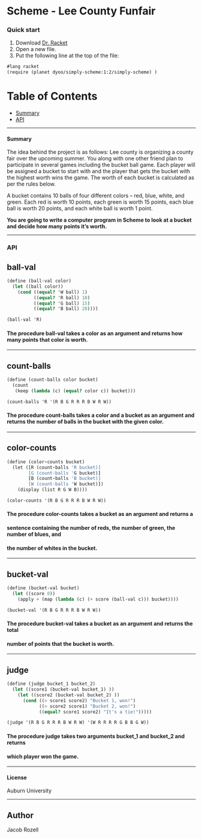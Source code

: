 # Scheme - Lee County Funfair


### Quick start
1) Download [Dr. Racket](https://download.racket-lang.org/)
2) Open a new file.
3) Put the following line at the top of the file: 

```scheme
#lang racket
(require (planet dyoo/simply-scheme:1:2/simply-scheme) )

```

# Table of Contents
* [Summary](#summary)
* [API](#API)

___

#### Summary
The idea behind the project is as follows:
Lee county is organizing a county fair over the upcoming summer. You along with one
other friend plan to participate in several games including the bucket ball game. Each
player will be assigned a bucket to start with and the player that gets the bucket with the
highest worth wins the game. The worth of each bucket is calculated as per the rules
below. 

A bucket contains 10 balls of four different colors – red, blue, white, and green. Each
red is worth 10 points, each green is worth 15 points, each blue ball is worth 20 points,
and each white ball is worth 1 point. 

**You are going to write a computer program in
Scheme to look at a bucket and decide how many points it’s worth.**
___

### API

## ball-val
```scheme
(define (ball-val color)
  (let ((ball color))
    (cond ((equal? 'W ball) 1)
          ((equal? 'R ball) 10)
          ((equal? 'G ball) 15)
          ((equal? 'B ball) 20))))
```
```scheme
(ball-val 'R)
```
#### The procedure ball-val takes a color as an argument and returns how many points that color is worth.
___

## count-balls
```scheme
(define (count-balls color bucket)
  (count
   (keep (lambda (c) (equal? color c)) bucket)))
```
```scheme
(count-balls 'R '(R B G R R R B W R W))
```
#### The procedure count-balls takes a color and a bucket as an argument and returns the number of balls in the bucket with the given color.
___

## color-counts
```ruby
(define (color-counts bucket)
  (let ([R (count-balls 'R bucket)]
        [G (count-balls 'G bucket)]
        [B (count-balls 'B bucket)]
        [W (count-balls 'W bucket)])
    (display (list R G W B))))
```
```scheme
(color-counts '(R B G R R R B W R W))
```
#### The procedure color-counts takes a bucket as an argument and returns a
#### sentence containing the number of reds, the number of green, the number of blues, and
#### the number of whites in the bucket.
___

## bucket-val
```scheme
(define (bucket-val bucket)
  (let ((score 0))
    (apply + (map (lambda (c) (+ score (ball-val c))) bucket))))
```
```scheme
(bucket-val '(R B G R R R B W R W))
```
#### The procedure bucket-val takes a bucket as an argument and returns the total
#### number of points that the bucket is worth.
___

## judge
```scheme
(define (judge bucket_1 bucket_2)
  (let ((score1 (bucket-val bucket_1) ))
    (let ((score2 (bucket-val bucket_2) ))
      (cond ((> score1 score2) "Bucket 1, won!")
            ((> score2 score1) "Bucket 2, won!")
            ((equal? score1 score2) "It's a tie!")))))
```
```scheme
(judge '(R B G R R R B W R W) '(W R R R R G B B G W))
```
#### The procedure judge takes two arguments bucket_1 and bucket_2 and returns
#### which player won the game.
___

#### License
Auburn University
___

## Author
Jacob Rozell
